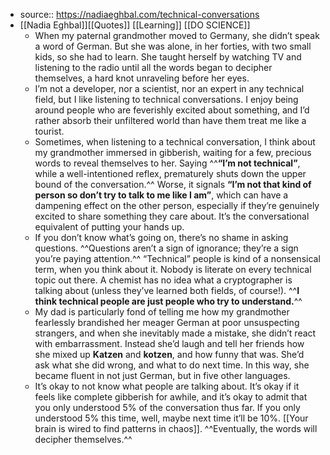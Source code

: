 - source:: https://nadiaeghbal.com/technical-conversations
- [[Nadia Eghbal]][[Quotes]] [[Learning]] [[DO SCIENCE]]
    - When my paternal grandmother moved to Germany, she didn’t speak a word of German. But she was alone, in her forties, with two small kids, so she had to learn. She taught herself by watching TV and listening to the radio until all the words began to decipher themselves, a hard knot unraveling before her eyes.
    - I’m not a developer, nor a scientist, nor an expert in any technical field, but I like listening to technical conversations. I enjoy being around people who are feverishly excited about something, and I’d rather absorb their unfiltered world than have them treat me like a tourist.
    - Sometimes, when listening to a technical conversation, I think about my grandmother immersed in gibberish, waiting for a few, precious words to reveal themselves to her. Saying ^^__“I’m not technical”__, while a well-intentioned reflex, prematurely shuts down the upper bound of the conversation.^^ Worse, it signals __“I’m not that kind of person so don’t try to talk to me like I am”__, which can have a dampening effect on the other person, especially if they’re genuinely excited to share something they care about. It’s the conversational equivalent of putting your hands up.
    - If you don’t know what’s going on, there’s no shame in asking questions. ^^Questions aren’t a sign of ignorance; they’re a sign you’re paying attention.^^ “Technical” people is kind of a nonsensical term, when you think about it. Nobody is literate on every technical topic out there. A chemist has no idea what a cryptographer is talking about (unless they’ve learned both fields, of course!). ^^**I think technical people are just people who try to understand.**^^
    - My dad is particularly fond of telling me how my grandmother fearlessly brandished her meager German at poor unsuspecting strangers, and when she inevitably made a mistake, she didn’t react with embarrassment. Instead she’d laugh and tell her friends how she mixed up __Katzen__ and __kotzen__, and how funny that was. She’d ask what she did wrong, and what to do next time. In this way, she became fluent in not just German, but in five other languages.
    - It’s okay to not know what people are talking about. It’s okay if it feels like complete gibberish for awhile, and it’s okay to admit that you only understood 5% of the conversation thus far. If you only understood 5% this time, well, maybe next time it’ll be 10%. [[Your brain is wired to find patterns in chaos]]. ^^Eventually, the words will decipher themselves.^^
